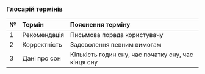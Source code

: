 ### Глосарій термінів
|№|	Термін|	Пояснення терміну
|:-     |:-         |:- |		
|1|	Рекомендація| Письмова порада користувачу
|2|	Корректність| Задоволення певним вимогам
|3|	Дані про сон| Кількість годин сну, час початку сну, час кінця сну
